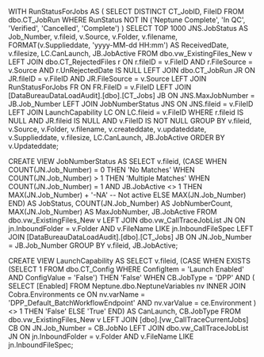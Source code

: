 WITH RunStatusForJobs AS (
   SELECT DISTINCT CT_JobID, FileID 
   FROM dbo.CT_JobRun 
   WHERE RunStatus NOT IN ('Neptune Complete', 'In QC', 'Verified', 'Cancelled', 'Complete')
)
SELECT TOP 1000 
    JNS.JobStatus AS Job_Number,
    v.fileid, 
    v.Source, 
    v.Folder,
    v.filename,
    FORMAT(v.Supplieddate, 'yyyy-MM-dd HH:mm') AS ReceivedDate,
    v.filesize,
    LC.CanLaunch,
    JB.JobActive
FROM dbo.vw_ExistingFiles_New v
LEFT JOIN dbo.CT_RejectedFiles r ON r.fileID = v.FileID AND r.FileSource = v.Source AND r.UnRejectedDate IS NULL
LEFT JOIN dbo.CT_JobRun JR ON JR.fileID = v.FileID AND JR.FileSource = v.Source 
LEFT JOIN RunStatusForJobs FR ON FR.FileID = v.FileID
LEFT JOIN [DataBureauDataLoadAudit].[dbo].[CT_Jobs] JB ON JNS.MaxJobNumber = JB.Job_Number
LEFT JOIN JobNumberStatus JNS ON JNS.fileid = v.FileID
LEFT JOIN LaunchCapability LC ON LC.fileid = v.FileID
WHERE r.fileid IS NULL 
      AND JR.fileid IS NULL 
      AND v.FileID IS NOT NULL 
GROUP BY 
    v.fileid, 
    v.Source, 
    v.Folder, 
    v.filename, 
    v.createddate, 
    v.updateddate, 
    v.Supplieddate, 
    v.filesize,
    LC.CanLaunch,
    JB.JobActive
ORDER BY v.Updateddate;



CREATE VIEW JobNumberStatus AS
SELECT
    v.fileid,
    (CASE WHEN COUNT(JN.Job_Number) = 0 THEN 'No Matches' 
          WHEN COUNT(JN.Job_Number) > 1 THEN 'Multiple Matches' 
          WHEN COUNT(JN.Job_Number) = 1 AND JB.JobActive <> 1 THEN MAX(JN.Job_Number) + '-NA' -- Not active
          ELSE MAX(JN.Job_Number) 
     END) AS JobStatus,
    COUNT(JN.Job_Number) AS JobNumberCount,
    MAX(JN.Job_Number) AS MaxJobNumber,
    JB.JobActive
FROM dbo.vw_ExistingFiles_New v
LEFT JOIN dbo.vw_CallTraceJobList JN ON jn.InboundFolder = v.Folder AND v.FileName LIKE jn.InboundFileSpec
LEFT JOIN [DataBureauDataLoadAudit].[dbo].[CT_Jobs] JB ON JN.Job_Number = JB.Job_Number
GROUP BY v.fileid, JB.JobActive;




CREATE VIEW LaunchCapability AS
SELECT
    v.fileid,
    (CASE
        WHEN EXISTS (SELECT 1 FROM dbo.CT_Config WHERE ConfigItem = 'Launch Enabled' AND ConfigValue = 'False') THEN 'False'
        WHEN CB.JobType = 'DPP' AND (
            SELECT [Enabled]
            FROM Neptune.dbo.NeptuneVariables nv
            INNER JOIN Cobra.Environments ce ON nv.varName = 'DPP_Default_BatchWorkflowEndpoint' AND nv.varValue = ce.Environment
        ) <> 1 THEN 'False'
        ELSE 'True'
     END) AS CanLaunch,
    CB.JobType
FROM dbo.vw_ExistingFiles_New v
LEFT JOIN [dbo].[vw_CallTraceCurrentJobs] CB ON JN.Job_Number = CB.JobNo
LEFT JOIN dbo.vw_CallTraceJobList JN ON jn.InboundFolder = v.Folder AND v.FileName LIKE jn.InboundFileSpec;
